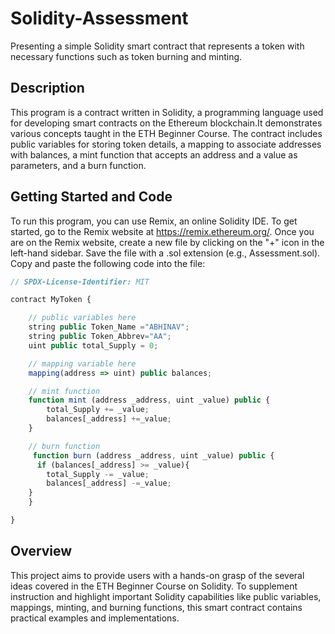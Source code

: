 # Solidity-Assessment
Presenting a simple Solidity smart contract that represents a token with necessary functions such as token burning and minting.

## Description
This program is a contract written in Solidity, a programming language used for developing smart contracts on the Ethereum blockchain.It demonstrates various concepts taught in the ETH Beginner Course. The contract includes public variables for storing token details, a mapping to associate addresses with balances, a mint function that accepts an address and a value as parameters, and a burn function.

## Getting Started and Code
To run this program, you can use Remix, an online Solidity IDE. To get started, go to the Remix website at https://remix.ethereum.org/.
Once you are on the Remix website, create a new file by clicking on the "+" icon in the left-hand sidebar. Save the file with a .sol extension (e.g., Assessment.sol). Copy and paste the following code into the file:
```javascript
// SPDX-License-Identifier: MIT

contract MyToken {

    // public variables here
    string public Token_Name ="ABHINAV";
    string public Token_Abbrev="AA";
    uint public total_Supply = 0;

    // mapping variable here
    mapping(address => uint) public balances;

    // mint function
    function mint (address _address, uint _value) public {
        total_Supply += _value;
        balances[_address] +=_value;
    }

    // burn function
     function burn (address _address, uint _value) public {
      if (balances[_address] >= _value){
        total_Supply -= _value;
        balances[_address] -=_value;
    }
    }

}
```

## Overview
This project aims to provide users with a hands-on grasp of the several ideas covered in the ETH Beginner Course on Solidity. To supplement instruction and highlight important Solidity capabilities like public variables, mappings, minting, and burning functions, this smart contract contains practical examples and implementations.
